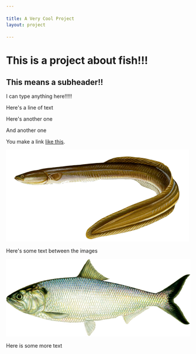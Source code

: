 ```yaml
---

title: A Very Cool Project
layout: project

---
```


# This is a project about fish!!!

## This means a subheader!!

I can type anything here!!!!!

Here's a line of text

Here's another one

And another one

You make a link [like this](http://www.google.com).

![](american-eel.gif)

Here's some text between the images

![](american-shad.jpg)

Here is some more text